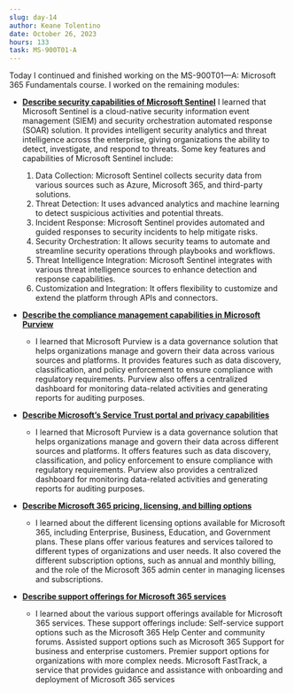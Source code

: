 ```yaml
---
slug: day-14
author: Keane Tolentino
date: October 26, 2023
hours: 133
task: MS-900T01-A
---
```


Today I continued and finished working on the MS-900T01—A: Microsoft 365 Fundamentals course. I worked on the remaining modules:

- **[Describe security capabilities of Microsoft Sentinel](https://learn.microsoft.com/en-us/training/modules/describe-security-capabilities-of-azure-sentinel/)**
  I learned that Microsoft Sentinel is a cloud-native security information event management (SIEM) and security orchestration automated response (SOAR) solution. It provides intelligent security analytics and threat intelligence across the enterprise, giving organizations the ability to detect, investigate, and respond to threats. Some key features and capabilities of Microsoft Sentinel include:
  1. Data Collection: Microsoft Sentinel collects security data from various sources such as Azure, Microsoft 365, and third-party solutions.
  2. Threat Detection: It uses advanced analytics and machine learning to detect suspicious activities and potential threats.
  3. Incident Response: Microsoft Sentinel provides automated and guided responses to security incidents to help mitigate risks.
  4. Security Orchestration: It allows security teams to automate and streamline security operations through playbooks and workflows.
  5. Threat Intelligence Integration: Microsoft Sentinel integrates with various threat intelligence sources to enhance detection and response capabilities.
  6. Customization and Integration: It offers flexibility to customize and extend the platform through APIs and connectors.
- **[Describe the compliance management capabilities in Microsoft Purview](https://learn.microsoft.com/en-us/training/modules/describe-compliance-management-capabilities-microsoft-365/)**

  - I learned that Microsoft Purview is a data governance solution that helps organizations manage and govern their data across various sources and platforms. It provides features such as data discovery, classification, and policy enforcement to ensure compliance with regulatory requirements. Purview also offers a centralized dashboard for monitoring data-related activities and generating reports for auditing purposes.

- **[Describe Microsoft’s Service Trust portal and privacy capabilities](https://learn.microsoft.com/en-us/training/modules/describe-compliance-management-capabilities-microsoft/)**

  - I learned that Microsoft Purview is a data governance solution that helps organizations manage and govern their data across different sources and platforms. It offers features such as data discovery, classification, and policy enforcement to ensure compliance with regulatory requirements. Purview also provides a centralized dashboard for monitoring data-related activities and generating reports for auditing purposes.

- **[Describe Microsoft 365 pricing, licensing, and billing options](https://learn.microsoft.com/en-us/training/modules/identify-licensing-options-available-microsoft-365/)**

  - I learned about the different licensing options available for Microsoft 365, including Enterprise, Business, Education, and Government plans. These plans offer various features and services tailored to different types of organizations and user needs. It also covered the different subscription options, such as annual and monthly billing, and the role of the Microsoft 365 admin center in managing licenses and subscriptions.

- **[Describe support offerings for Microsoft 365 services](https://learn.microsoft.com/en-us/training/modules/describe-support-offerings-for-microsoft-365-services/)**
  - I learned about the various support offerings available for Microsoft 365 services. These support offerings include:
    Self-service support options such as the Microsoft 365 Help Center and community forums.
    Assisted support options such as Microsoft 365 Support for business and enterprise customers.
    Premier support options for organizations with more complex needs.
    Microsoft FastTrack, a service that provides guidance and assistance with onboarding and deployment of Microsoft 365 services
